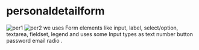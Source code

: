 # personaldetailform
![per1](https://github.com/ranje-dotcom/personaldetailform/assets/110253814/2ad51c04-6215-462e-ae11-3e4a8d766b93)
![per2](https://github.com/ranje-dotcom/personaldetailform/assets/110253814/474a787f-c35c-42ea-8b7d-c0f07311d427)
we uses Form elements like input, label, select/option, textarea, fieldset, legend and uses some  Input types as text  number button  password  email radio .
